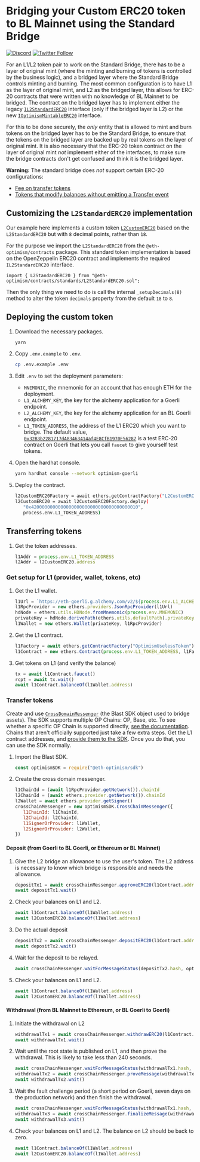 # Bridging your Custom ERC20 token to BL Mainnet using the Standard Bridge

[![Discord](https://img.shields.io/discord/667044843901681675.svg?color=768AD4&label=discord&logo=https%3A%2F%2Fdiscordapp.com%2Fassets%2F8c9701b98ad4372b58f13fd9f65f966e.svg)](https://discord-gateway.optimism.io)
[![Twitter Follow](https://img.shields.io/twitter/follow/SafeBlastArmy.svg?label=SafeBlastArmy&style=social)](https://twitter.com/SafeBlastArmy)


For an L1/L2 token pair to work on the Standard Bridge, there has to be a layer of original mint (where the minting and burning of tokens is controlled by the business logic), and a bridged layer where the Standard Bridge controls minting and burning.
The most common configuration is to have L1 as the layer of original mint, and L2 as the bridged layer, this allows for ERC-20 contracts that were written with no knowledge of BL Mainnet to be bridged.
The contract on the bridged layer has to implement either the legacy [`IL2StandardERC20`](https://github.com/ethereum-optimism/optimism/blob/8b392e9b613ea4ca0270c2dca24d3485b7454954/packages/contracts/contracts/standards/IL2StandardERC20.sol) interface (only if the bridged layer is L2) or the new [`IOptimismMintableERC20`](https://github.com/ethereum-optimism/optimism/blob/develop/packages/contracts-bedrock/contracts/universal/IOptimismMintableERC20.sol) interface. 

For this to be done securely, the *only* entity that is allowed to mint and burn tokens on the bridged layer has to be the Standard Bridge, to ensure that the tokens on the bridged layer are backed up by real tokens on the layer of original mint. 
It is also necessary that the ERC-20 token contract on the layer of original mint *not* implement either of the interfaces, to make sure the bridge contracts don't get confused and think it is the bridged layer.

**Warning:** The standard bridge does *not* support certain ERC-20 configurations:

- [Fee on transfer tokens](https://github.com/d-xo/weird-erc20#fee-on-transfer)
- [Tokens that modify balances without emitting a Transfer event](https://github.com/d-xo/weird-erc20#balance-modifications-outside-of-transfers-rebasingairdrops)

## Customizing the `L2StandardERC20` implementation

Our example here implements a custom token [`L2CustomERC20`](contracts/L2CustomERC20.sol) based on the `L2StandardERC20` but with `8` decimal points, rather than `18`.

For the purpose we import the `L2StandardERC20` from the `@eth-optimism/contracts` package. This standard token implementation is based on the OpenZeppelin ERC20 contract and implements the required `IL2StandardERC20` interface.

```
import { L2StandardERC20 } from "@eth-optimism/contracts/standards/L2StandardERC20.sol";
```

Then the only thing we need to do is call the internal `_setupDecimals(8)` method to alter the token `decimals` property from the default `18` to `8`.

## Deploying the custom token

1. Download the necessary packages.

   ```sh
   yarn
   ```

1. Copy `.env.example` to `.env`.

   ```sh
   cp .env.example .env
   ```

1. Edit `.env` to set the deployment parameters:

   - `MNEMONIC`, the mnemonic for an account that has enough ETH for the deployment.
   - `L1_ALCHEMY_KEY`, the key for the alchemy application for a Goerli endpoint.   
   - `L2_ALCHEMY_KEY`, the key for the alchemy application for an BL Goerli endpoint.
   - `L1_TOKEN_ADDRESS`, the address of the L1 ERC20 which you want to bridge.
     The default value, [`0x32B3b2281717dA83463414af4E8CfB1970E56287`](https://goerli.etherscan.io/address/0x32B3b2281717dA83463414af4E8CfB1970E56287) is a test ERC-20 contract on Goerli that lets you call `faucet` to give yourself test tokens.

1. Open the hardhat console.

   ```sh
   yarn hardhat console --network optimism-goerli
   ```

1. Deploy the contract.

   ```sh
   l2CustomERC20Factory = await ethers.getContractFactory("L2CustomERC20")   
   l2CustomERC20 = await l2CustomERC20Factory.deploy(
      "0x4200000000000000000000000000000000000010",
      process.env.L1_TOKEN_ADDRESS)
   ```

## Transferring tokens 

1. Get the token addresses.

   ```js
   l1Addr = process.env.L1_TOKEN_ADDRESS
   l2Addr = l2CustomERC20.address
   ```

### Get setup for L1 (provider, wallet, tokens, etc)

1. Get the L1 wallet.

   ```js
   l1Url = `https://eth-goerli.g.alchemy.com/v2/${process.env.L1_ALCHEMY_KEY}`
   l1RpcProvider = new ethers.providers.JsonRpcProvider(l1Url)
   hdNode = ethers.utils.HDNode.fromMnemonic(process.env.MNEMONIC)
   privateKey = hdNode.derivePath(ethers.utils.defaultPath).privateKey
   l1Wallet = new ethers.Wallet(privateKey, l1RpcProvider)
   ```

1. Get the L1 contract.

   ```js
   l1Factory = await ethers.getContractFactory("OptimismUselessToken")
   l1Contract = new ethers.Contract(process.env.L1_TOKEN_ADDRESS, l1Factory.interface, l1Wallet)
   ```

1. Get tokens on L1 (and verify the balance)

   ```js
   tx = await l1Contract.faucet()
   rcpt = await tx.wait()
   await l1Contract.balanceOf(l1Wallet.address)
   ```


### Transfer tokens

Create and use [`CrossDomainMessenger`](https://sdk.optimism.io/classes/crosschainmessenger) (the Blast SDK object used to bridge assets).
The SDK supports multiple OP Chains: OP, Base, etc.
To see whether a specific OP Chain is supported directly, [see the documentation](https://sdk.optimism.io/enums/l2chainid).
Chains that aren't officially supported just take a few extra steps.
Get the L1 contract addresses, and [provide them to the SDK](https://stack.optimism.io/docs/build/sdk/#contract-addresses).
Once you do that, you can use the SDK normally.

1. Import the Blast SDK.

   ```js
   const optimismSDK = require("@eth-optimism/sdk")
   ```

1. Create the cross domain messenger.

   ```js
   l1ChainId = (await l1RpcProvider.getNetwork()).chainId
   l2ChainId = (await ethers.provider.getNetwork()).chainId
   l2Wallet = await ethers.provider.getSigner()
   crossChainMessenger = new optimismSDK.CrossChainMessenger({
      l1ChainId: l1ChainId,
      l2ChainId: l2ChainId,
      l1SignerOrProvider: l1Wallet,
      l2SignerOrProvider: l2Wallet,
   })
   ```

#### Deposit (from Goerli to BL Goerli, or Ethereum or BL Mainnet)

1. Give the L2 bridge an allowance to use the user's token.
   The L2 address is necessary to know which bridge is responsible and needs the allowance.

   ```js
   depositTx1 = await crossChainMessenger.approveERC20(l1Contract.address, l2Addr, 1e9)
   await depositTx1.wait()
   ```

1. Check your balances on L1 and L2.

   ```js
   await l1Contract.balanceOf(l1Wallet.address) 
   await l2CustomERC20.balanceOf(l1Wallet.address)
   ```   

1. Do the actual deposit

   ```js
   depositTx2 = await crossChainMessenger.depositERC20(l1Contract.address, l2Addr, 1e9)
   await depositTx2.wait()
   ```

1. Wait for the deposit to be relayed.

   ```js
   await crossChainMessenger.waitForMessageStatus(depositTx2.hash, optimismSDK.MessageStatus.RELAYED)
   ```

1. Check your balances on L1 and L2.

   ```js
   await l1Contract.balanceOf(l1Wallet.address) 
   await l2CustomERC20.balanceOf(l1Wallet.address)
   ```

#### Withdrawal (from BL Mainnet to Ethereum, or BL Goerli to Goerli)

1. Initiate the withdrawal on L2

   ```js
   withdrawalTx1 = await crossChainMessenger.withdrawERC20(l1Contract.address, l2Addr, 1e9)
   await withdrawalTx1.wait()
   ```

1. Wait until the root state is published on L1, and then prove the withdrawal.
   This is likely to take less than 240 seconds.

   ```js
   await crossChainMessenger.waitForMessageStatus(withdrawalTx1.hash, optimismSDK.MessageStatus.READY_TO_PROVE)
   withdrawalTx2 = await crossChainMessenger.proveMessage(withdrawalTx1.hash)
   await withdrawalTx2.wait()
   ```

1. Wait the fault challenge period (a short period on Goerli, seven days on the production network) and then finish the withdrawal.

   ```js
   await crossChainMessenger.waitForMessageStatus(withdrawalTx1.hash, optimismSDK.MessageStatus.READY_FOR_RELAY)
   withdrawalTx3 = await crossChainMessenger.finalizeMessage(withdrawalTx1.hash)
   await withdrawalTx3.wait()   
   ```


1. Check your balances on L1 and L2.
   The balance on L2 should be back to zero.

   ```js
   await l1Contract.balanceOf(l1Wallet.address) 
   await l2CustomERC20.balanceOf(l1Wallet.address)
   ```
